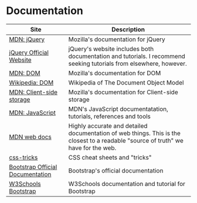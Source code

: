 # Documentation

| Site               | Description |
|--------------------|--------------------------------------------------|
| [MDN: jQuery](https://developer.mozilla.org/en-US/docs/Glossary/jQuery) | Mozilla's documentation for jQuery |
| [jQuery Official Website](https://jquery.com/) | jQuery's website includes both documentation and tutorials. I recommend seeking tutorials from elsewhere, however. |
| [MDN: DOM](https://developer.mozilla.org/en-US/docs/Web/API/Document_Object_Model) | Mozilla's documentation for DOM |
| [Wikipedia: DOM](https://en.wikipedia.org/wiki/Document_Object_Model) | Wikipedia of The Document Object Model |
| [MDN: Client-side storage](https://developer.mozilla.org/en-US/docs/Learn/JavaScript/Client-side_web_APIs/Client-side_storage) | Mozilla's documentation for Client-side storage |
| [MDN: JavaScript](https://developer.mozilla.org/en-US/docs/Web/JavaScript) | MDN's JavaScript documentatation, tutorials, references and tools |
| [MDN web docs](https://developer.mozilla.org/) | Highly accurate and detailed documentation of web things. This is the closest to a readable "source of truth" we have for the web. |
| [css-tricks](https://css-tricks.com/) | CSS cheat sheets and "tricks" |
| [Bootstrap Official Documentation](https://getbootstrap.com/docs/4.1/getting-started/introduction/) | Bootstrap's official documentation |
| [W3Schools Bootstrap](https://www.w3schools.com/bootstrap4/default.asp) | W3Schools documentation and tutorial for Bootstrap |
